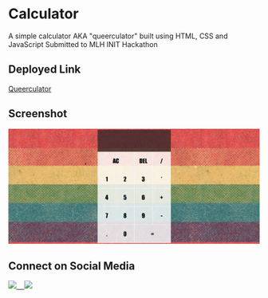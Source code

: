 # Calculator

A simple calculator AKA  "queerculator" built using HTML, CSS and JavaScript
Submitted to MLH INIT Hackathon

## Deployed Link
 [Queerculator](https://shivanshi-s.github.io/Calculator/)
 
 ## Screenshot
 
![SS](assets/calc.png)


## Connect on Social Media 
<!-- <p align='center'> -->
<a href="https://twitter.com/whatshivanshi">
  <img src="https://img.shields.io/badge/Twitter-1DA1F2?style=for-the-badge&logo=twitter&logoColor=white"></img> &nbsp;&nbsp;
 <a href="https://linkedin.com/in/shivanshi-saxena12">
  <img src="https://img.shields.io/badge/LinkedIn-0077B5?style=for-the-badge&logo=linkedin&logoColor=white"></img>
<!-- </p> -->
